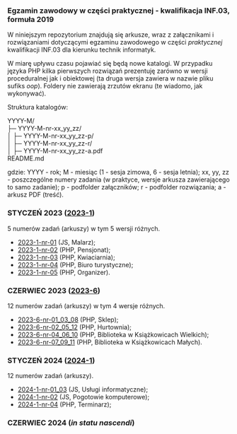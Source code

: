 ### Egzamin zawodowy w części praktycznej - kwalifikacja **INF.03**, formuła 2019 

W niniejszym repozytorium znajdują się arkusze, wraz z załącznikami i rozwiązaniami dotyczącymi egzaminu
zawodowego w części *praktycznej* kwalifikacji INF.03 dla kierunku technik informatyk.

W miarę upływu czasu pojawiać się będą nowe katalogi. W przypadku języka PHP kilka pierwszych rozwiązań prezentuję zarówno w wersji proceduralnej jak i obiektowej (ta druga wersja zawiera w nazwie pliku sufiks *oop*). Foldery nie zawierają zrzutów ekranu
(te wiadomo, jak wykonywać).

Struktura katalogów:

YYYY-M/\
├─ YYYY-M-nr-xx_yy_zz/\
│  ├─ YYYY-M-nr-xx_yy_zz-p/\
│  ├─ YYYY-M-nr-xx_yy_zz-r/\
│  ├─ YYYY-M-nr-xx_yy_zz-a.pdf\
README.md

gdzie: YYYY - rok; M - miesiąc (1 - sesja zimowa, 6 - sesja letnia); xx, yy, zz - poszczególne numery zadania (w praktyce, wersje arkusza zawierającego to samo zadanie); p - podfolder załączników; r - podfolder rozwiązania; a - arkusz PDF (treść).

### STYCZEŃ 2023 ([2023-1](/2023-1))

5 numerów zadań (arkuszy) w tym 5 wersji różnych.

- [2023-1-nr-01](/2023-1/2023-1-nr-01) (JS, Malarz);
- [2023-1-nr-02](/2023-1/2023-1-nr-02) (PHP, Pensjonat);
- [2023-1-nr-03](/2023-1/2023-1-nr-03) (PHP, Kwiaciarnia);
- [2023-1-nr-04](/2023-1/2023-1-nr-04) (PHP, Biuro turystyczne);
- [2023-1-nr-05](/2023-1/2023-1-nr-05) (PHP, Organizer).

### CZERWIEC 2023 ([2023-6](/2023-6))

12 numerów zadań (arkuszy) w tym 4 wersje różnych.

- [2023-6-nr-01_03_08](/2023-6/2023-6-nr-01_03_08) (PHP, Sklep);
- [2023-6-nr-02_05_12](/2023-6/2023-6-nr-02_05_12) (PHP, Hurtownia);
- [2023-6-nr-04_06_10](/2023-6/2023-6-nr-04_06_10) (PHP, Biblioteka w Książkowicach Wielkich);
- [2023-6-nr-07_09_11](/2023-6/2023-6-nr-07_09_11) (PHP, Biblioteka w Książkowicach Małych).

### STYCZEŃ 2024 ([2024-1](/2024-1))

12 numerów zadań (arkuszy).

- [2024-1-nr-01_03](/2024-1/2024-1-nr-01_03) (JS, Usługi informatyczne);
- [2024-1-nr-02](/2024-1/2024-1-nr-02) (JS, Pogotowie komputerowe);
- [2024-1-nr-04](/2024-1/2024-1-nr-04) (PHP, Terminarz);

### CZERWIEC 2024 (*in statu nascendi*)
